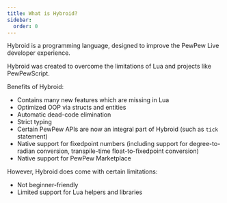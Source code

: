 ```yaml
---
title: What is Hybroid?
sidebar:
  order: 0
---
```


Hybroid is a programming language, designed to improve the PewPew Live developer experience.

Hybroid was created to overcome the limitations of Lua and projects like PewPewScript.

Benefits of Hybroid:
- Contains many new features which are missing in Lua
- Optimized OOP via structs and entities
- Automatic dead-code elimination
- Strict typing
- Certain PewPew APIs are now an integral part of Hybroid (such as `tick` statement)
- Native support for fixedpoint numbers (including support for degree-to-radian conversion, transpile-time float-to-fixedpoint conversion)
- Native support for PewPew Marketplace

However, Hybroid does come with certain limitations:
- Not beginner-friendly
- Limited support for Lua helpers and libraries